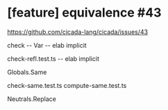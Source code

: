 # [feature] equivalence #43

https://github.com/cicada-lang/cicada/issues/43

check -- Var -- elab implicit

check-refl.test.ts -- elab implicit

Globals.Same

check-same.test.ts
compute-same.test.ts

Neutrals.Replace
